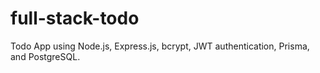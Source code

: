 # full-stack-todo
Todo App using Node.js, Express.js, bcrypt, JWT authentication, Prisma, and PostgreSQL.
